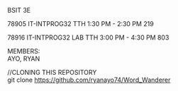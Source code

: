BSIT 3E<br>

78905 IT-INTPROG32 TTH 1:30 PM - 2:30 PM 219<br>

78916 IT-INTPROG32 LAB TTH 3:00 PM - 4:30 PM 803<br>


MEMBERS:<br>
AYO, RYAN<br>


//CLONING THIS REPOSITORY<br>
git clone https://github.com/ryanayo74/Word_Wanderer<br>

